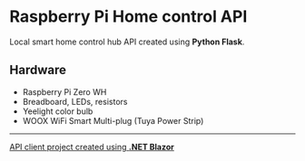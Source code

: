# Raspberry Pi Home control API

Local smart home control hub API created using **Python Flask**.

## Hardware
- Raspberry Pi Zero WH
- Breadboard, LEDs, resistors
- Yeelight color bulb
- WOOX WiFi Smart Multi-plug (Tuya Power Strip)

---
[API client project created using **.NET Blazor**](https://github.com/tommilostny/raspberrypi_homecontrol_api_client)
